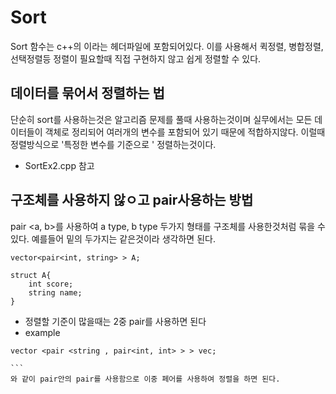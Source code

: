 #  Sort
Sort 함수는 c++의 <algorithm>이라는 헤더파일에 포함되어있다. 
이를 사용해서 퀵정렬, 병합정렬, 선택정렬등 정렬이 필요할때 직접 구현하지 않고 쉽게 정렬할 수 있다.

## 데이터를 묶어서 정렬하는 법
단순히 sort를 사용하는것은 알고리즘 문제를 풀때 사용하는것이며 실무에서는 모든 데이터들이 객체로 정리되어 여러개의 변수를 포함되어 있기 때문에 적합하지않다. 
이럴때 정렬방식으로  '특정한 변수를 기준으로 ' 정렬하는것이다. 
 - SortEx2.cpp 참고

## 구조체를 사용하지 않ㅇ고 pair사용하는 방법
pair <a, b>를 사용하여 a type, b type 두가지 형태를 구조체를 사용한것처럼 묶을 수 있다. 
예를들어 밑의 두가지는 같은것이라 생각하면 된다. 
```
vector<pair<int, string> > A;

struct A{
    int score;
    string name;
}

```
- 정렬할 기준이 많을때는 2중 pair를 사용하면 된다 
- example
````
vector <pair <string , pair<int, int> > > vec;

```
와 같이 pair안의 pair를 사용함으로 이중 페어를 사용하여 정렬을 하면 된다. 